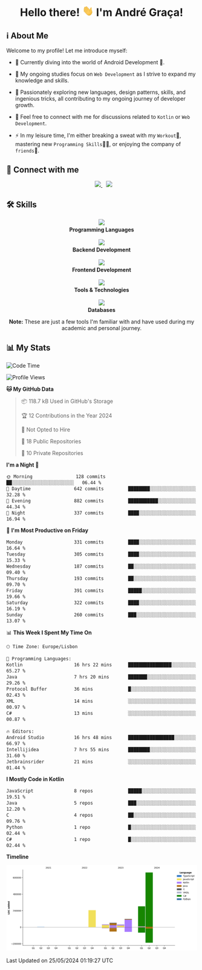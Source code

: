 <h1 align="center">Hello there! <img src="https://raw.githubusercontent.com/ABSphreak/ABSphreak/master/gifs/Hi.gif" width="30"> I'm André Graça!</h1>

## ℹ️ About Me

Welcome to my profile! Let me introduce myself:

- 🔭 Currently diving into the world of Android Development 📱.

- 🌱 My ongoing studies focus on `Web Development` as I strive to expand my knowledge and skills.
 
- 🚀 Passionately exploring new languages, design patterns, skills, and ingenious tricks, all contributing to my ongoing journey of developer growth.

- 💬 Feel free to connect with me for discussions related to `Kotlin` or `Web Development`.

- ⚡ In my leisure time, I'm either breaking a sweat with my `Workout`💪, mastering new `Programming Skills`👨‍💻, or enjoying the company of `friends`👥.

## 🤝 Connect with me

<p align="center">
  <a style="margin-left: 10px;" target="_blank" href="mailto:sindrome.gracinha@gmail.com">
    <img width="50px" src="https://play-lh.googleusercontent.com/KSuaRLiI_FlDP8cM4MzJ23ml3og5Hxb9AapaGTMZ2GgR103mvJ3AAnoOFz1yheeQBBI">
  </a>
  <a style="margin-left: 10px;" target="_blank" href="https://twitter.com/Andre_Graca3">
    <img src="https://skillicons.dev/icons?i=twitter">
  </a>
</p>

## 🛠️ Skills

<div align="center">
  <p align="center">
    <img src="https://skillicons.dev/icons?i=kotlin,java,js,ts,python,c&perline=6" /><br/>
    <b>Programming Languages</b><br/><br/>
    <img src="https://skillicons.dev/icons?i=spring,nodejs,express&perline=5" /><br/>
    <b>Backend Development</b><br/><br/>
    <img src="https://skillicons.dev/icons?i=react,nextjs,html,css,bootstrap,tailwind&perline=6" /><br/>
    <b>Frontend Development</b><br/><br/>
    <img src="https://skillicons.dev/icons?i=docker,linux,bash,git,github,androidstudio,jenkins,postman&perline=9" /><br/>
    <b>Tools & Technologies</b><br/><br/>
    <img src="https://skillicons.dev/icons?i=postgres,mongodb&perline=2" /><br/>
    <b>Databases</b>
  </p> 
  <p align="center"><b>Note:</b> These are just a few tools I'm familiar with and have used during my academic and personal journey.</p>
</div>

## 📊 My Stats

<!--START_SECTION:waka-->
![Code Time](http://img.shields.io/badge/Code%20Time-1%2C111%20hrs%2032%20mins-blue)

![Profile Views](http://img.shields.io/badge/Profile%20Views-0-blue)

**🐱 My GitHub Data** 

> 📦 118.7 kB Used in GitHub's Storage 
 > 
> 🏆 12 Contributions in the Year 2024
 > 
> 🚫 Not Opted to Hire
 > 
> 📜 18 Public Repositories 
 > 
> 🔑 10 Private Repositories 
 > 
**I'm a Night 🦉** 

```text
🌞 Morning                128 commits         ██░░░░░░░░░░░░░░░░░░░░░░░   06.44 % 
🌆 Daytime                642 commits         ████████░░░░░░░░░░░░░░░░░   32.28 % 
🌃 Evening                882 commits         ███████████░░░░░░░░░░░░░░   44.34 % 
🌙 Night                  337 commits         ████░░░░░░░░░░░░░░░░░░░░░   16.94 % 
```
📅 **I'm Most Productive on Friday** 

```text
Monday                   331 commits         ████░░░░░░░░░░░░░░░░░░░░░   16.64 % 
Tuesday                  305 commits         ████░░░░░░░░░░░░░░░░░░░░░   15.33 % 
Wednesday                187 commits         ██░░░░░░░░░░░░░░░░░░░░░░░   09.40 % 
Thursday                 193 commits         ██░░░░░░░░░░░░░░░░░░░░░░░   09.70 % 
Friday                   391 commits         █████░░░░░░░░░░░░░░░░░░░░   19.66 % 
Saturday                 322 commits         ████░░░░░░░░░░░░░░░░░░░░░   16.19 % 
Sunday                   260 commits         ███░░░░░░░░░░░░░░░░░░░░░░   13.07 % 
```


📊 **This Week I Spent My Time On** 

```text
🕑︎ Time Zone: Europe/Lisbon

💬 Programming Languages: 
Kotlin                   16 hrs 22 mins      ████████████████░░░░░░░░░   65.27 % 
Java                     7 hrs 20 mins       ███████░░░░░░░░░░░░░░░░░░   29.26 % 
Protocol Buffer          36 mins             █░░░░░░░░░░░░░░░░░░░░░░░░   02.43 % 
XML                      14 mins             ░░░░░░░░░░░░░░░░░░░░░░░░░   00.97 % 
C#                       13 mins             ░░░░░░░░░░░░░░░░░░░░░░░░░   00.87 % 

🔥 Editors: 
Android Studio           16 hrs 48 mins      █████████████████░░░░░░░░   66.97 % 
Intellijidea             7 hrs 55 mins       ████████░░░░░░░░░░░░░░░░░   31.60 % 
Jetbrainsrider           21 mins             ░░░░░░░░░░░░░░░░░░░░░░░░░   01.44 % 
```

**I Mostly Code in Kotlin** 

```text
JavaScript               8 repos             █████░░░░░░░░░░░░░░░░░░░░   19.51 % 
Java                     5 repos             ███░░░░░░░░░░░░░░░░░░░░░░   12.20 % 
C                        4 repos             ██░░░░░░░░░░░░░░░░░░░░░░░   09.76 % 
Python                   1 repo              █░░░░░░░░░░░░░░░░░░░░░░░░   02.44 % 
C#                       1 repo              █░░░░░░░░░░░░░░░░░░░░░░░░   02.44 % 
```



**Timeline**

![Lines of Code chart](https://raw.githubusercontent.com/AndreGraca3/AndreGraca3/main/assets/bar_graph.png)


 Last Updated on 25/05/2024 01:19:27 UTC
<!--END_SECTION:waka-->
